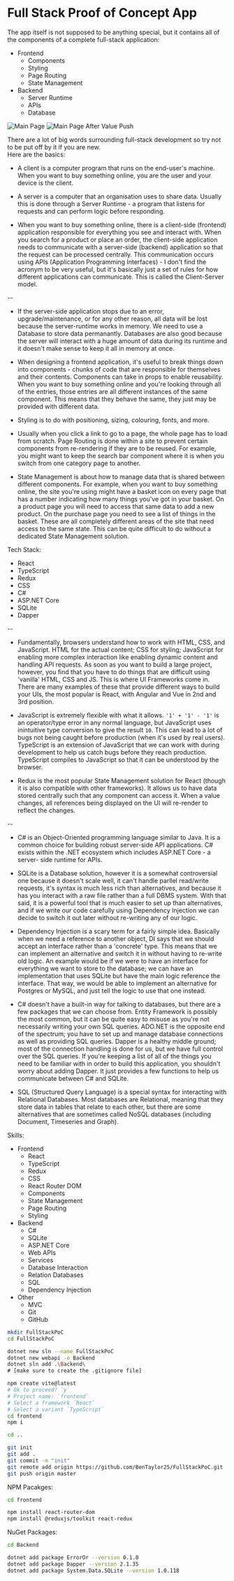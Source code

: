 
# Full Stack Proof of Concept App

The app itself is not supposed to be anything special,
but it contains all of the components of a complete full-stack application:

- Frontend
    - Components
    - Styling
    - Page Routing
    - State Management
- Backend
    - Server Runtime
    - APIs
    - Database

![Main Page](./Docs/MainPage.png)
![Main Page After Value Push](./Docs//MainPagePushValueAfter.png)

There are a lot of big words surrounding full-stack development so try not
to be put off by it if you are new.  
Here are the basics:

- A client is a computer program that runs on the end-user's machine. When
you want to buy something online, you are the user and your device is the
client.

- A server is a computer that an organisation uses to share data. Usually
this is done through a Server Runtime - a program that listens for requests
and can perform logic before responding.

- When you want to buy something online, there is a client-side (frontend)
application responsible for everything you see and interact with. When
you search for a product or place an order, the client-side application
needs to communicate with a server-side (backend) application so that the
request can be processed centrally. This communication occurs using APIs
(Application Programming Interfaces) - I don't find the acronym to be very
useful, but it's basically just a set of rules for how different
applications can communicate. This is called the Client-Server model.

--

- If the server-side application stops due to an error,
upgrade/maintenance, or for any other reason, all data will be lost because
the server-runtime works in memory. We need to use a Database to store
data permanantly. Databases are also good because the server will interact
with a huge amount of data during its runtime and it doesn't make sense
to keep it all in memory at once.

- When designing a frontend application, it's useful to break things down
into components - chunks of code that are responsible for themselves and
their contents. Components can take in props to enable reusability. When
you want to buy something online and you're looking through all of the
entries, those entries are all different instances of the same component.
This means that they behave the same, they just may be provided with
different data.

- Styling is to do with positioning, sizing, colouring, fonts, and more.

- Usually when you click a link to go to a page, the whole page has to load
from scratch. Page Routing is done within a site to prevent certain
components from re-rendering if they are to be reused. For example, you
might want to keep the search bar component where it is when you switch
from one category page to another.

- State Management is about how to manage data that is shared between
different components. For example, when you want to buy something online,
the site you're using might have a basket icon on every page that has a
number indicating how many things you've got in your basket. On a product
page you will need to access that same data to add a new product. On the
purchase page you need to see a list of things in the basket. These are all
completely different areas of the site that need access to the same state.
This can be quite difficult to do without a dedicated State Management
solution.

Tech Stack:
- React
- TypeScript
- Redux
- CSS
- C#
- ASP.NET Core
- SQLite
- Dapper

--

- Fundamentally, browsers understand how to work with HTML, CSS, and
JavaScript. HTML for the actual content; CSS for styling; JavaScript for
enabling more complex interaction like enabling dynamic content and
handling API requests.
As soon as you want to build a large project, however, you find that you
have to do things that are difficult using 'vanilla' HTML, CSS and JS.
This is where UI Frameworks come in. There are many examples of these that
provide different ways to build your UIs, the most popular is React, with
Angular and Vue in 2nd and 3rd position.

- JavaScript is extremely flexible with what it allows. `'1' + '1' - '1'`
is an operator/type error in any normal language, but JavaScript uses
inintuitive type conversion to give the result `10`. This can lead to a lot
of bugs not being caught before production (when it's used by real users).
TypeScript is an extension of JavaScript that we can work with during
development to help us catch bugs before they reach production. TypeScript
compiles to JavaScript so that it can be understood by the browser.

- Redux is the most popular State Management solution for React (though it
is also compatible with other frameworks). It allows us to have data stored
centrally such that any component can access it. When a value changes, all
references being displayed on the UI will re-render to reflect the changes.

--

- C# is an Object-Oriented programming language similar to Java. It is a
common choice for building robust server-side API applications.
C# exists within the .NET ecosystem which includes ASP.NET Core - a server-
side runtime for APIs.

- SQLite is a Database solution, however it is a somewhat controversial
one because it doesn't scale well, it can't handle parllel read/write
requests, it's syntax is much less rich than alternatives, and because it
has you interact with a raw file rather than a full DBMS system.
With that said, it is a powerful tool that is much easier to set up than
alternatives, and if we write our code carefully using Dependency Injection
we can decide to switch it out later without re-writing any of our logic.

- Dependency Injection is a scary term for a fairly simple idea. Basically
when we need a reference to another object, DI says that we should accept
an interface rather than a 'concrete' type. This means that we can
implement an alternative and switch it in without having to re-write old
logic. An example would be if we were to have an interface for everything
we want to store to the database; we can have an implementation that uses
SQLite but have the main logic reference the interface. That way, we would
be able to implement an alternative for Postgres or MySQL, and just tell
the logic to use that one instead.

- C# doesn't have a built-in way for talking to databases, but there are a
few packages that we can choose from. Entity Framework is possibly the most
common, but it can be quite easy to misuse as you're not necessarily
writing your own SQL queries. ADO.NET is the opposite end of the spectrum;
you have to set up and manage database connections as well as providing
SQL queries. Dapper is a healthy middle ground; most of the connection
handling is done for us, but we have full control over the SQL queries.
If you're keeping a list of all of the things you need to be familiar with
in order to build this application, you shouldn't worry about adding
Dapper. It just provides a few functions to help us communicate between
C# and SQLite.

- SQL (Structured Query Language) is a special syntax for interacting with
Relational Databases. Most databases are Relational, meaning that they
store data in tables that relate to each other, but there are some
alternatives that are sometimes called NoSQL databases (including Document,
Timeseries and Graph).

Skills:
- Frontend
    - React
    - TypeScript
    - Redux
    - CSS
    - React Router DOM
    - Components
    - State Management
    - Page Routing
    - Styling
- Backend
    - C#
    - SQLite
    - ASP.NET Core
    - Web APIs
    - Services
    - Database Interaction
    - Relation Databases
    - SQL
    - Dependency Injection
- Other
    - MVC
    - Git
    - GitHub



```bash
mkdir FullStackPoC
cd FullStackPoC

dotnet new sln --name FullStackPoC
dotnet new webapi -o Backend
dotnet sln add .\Backend\
# [make sure to create the .gitignore file]

npm create vite@latest
# Ok to proceed? `y`
# Project name: `frontend`
# Select a framework `React`
# Select a variant `TypeScript`
cd frontend
npm i

cd ..

git init
git add .
git commit -m "init"
git remote add origin https://github.com/BenTaylor25/FullStackPoC.git
git push origin master
```

NPM Pacakges:
```bash
cd frontend

npm install react-router-dom
npm install @reduxjs/toolkit react-redux
```

NuGet Packages:
```bash
cd Backend

dotnet add package ErrorOr --version 0.1.0
dotnet add package Dapper --version 2.1.35
dotnet add package System.Data.SQLite --version 1.0.118
```
